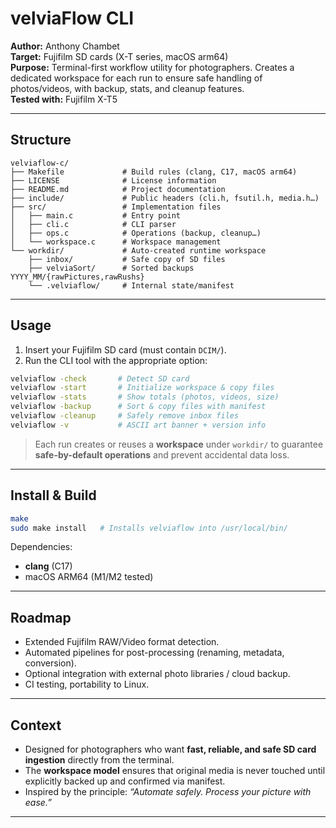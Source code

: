 # velviaFlow CLI

**Author:** Anthony Chambet  
**Target:** Fujifilm SD cards (X-T series, macOS arm64)  
**Purpose:** Terminal-first workflow utility for photographers. Creates a dedicated workspace for each run to ensure safe handling of photos/videos, with backup, stats, and cleanup features.  
**Tested with:** Fujifilm X-T5

---

## Structure

```
velviaflow-c/
├── Makefile             # Build rules (clang, C17, macOS arm64)
├── LICENSE              # License information
├── README.md            # Project documentation
├── include/             # Public headers (cli.h, fsutil.h, media.h…)
├── src/                 # Implementation files
│   ├── main.c           # Entry point
│   ├── cli.c            # CLI parser
│   ├── ops.c            # Operations (backup, cleanup…)
│   └── workspace.c      # Workspace management
└── workdir/             # Auto-created runtime workspace
    ├── inbox/           # Safe copy of SD files
    ├── velviaSort/      # Sorted backups YYYY_MM/{rawPictures,rawRushs}
    └── .velviaflow/     # Internal state/manifest
```

---

## Usage

1. Insert your Fujifilm SD card (must contain `DCIM/`).  
2. Run the CLI tool with the appropriate option:

```bash
velviaflow -check       # Detect SD card
velviaflow -start       # Initialize workspace & copy files
velviaflow -stats       # Show totals (photos, videos, size)
velviaflow -backup      # Sort & copy files with manifest
velviaflow -cleanup     # Safely remove inbox files
velviaflow -v           # ASCII art banner + version info
```

> Each run creates or reuses a **workspace** under `workdir/` to guarantee **safe-by-default operations** and prevent accidental data loss.

---

## Install & Build

```bash
make
sudo make install   # Installs velviaflow into /usr/local/bin/
```

Dependencies:  
- **clang** (C17)  
- macOS ARM64 (M1/M2 tested)

---

## Roadmap

- Extended Fujifilm RAW/Video format detection.  
- Automated pipelines for post-processing (renaming, metadata, conversion).  
- Optional integration with external photo libraries / cloud backup.  
- CI testing, portability to Linux.

---

## Context

- Designed for photographers who want **fast, reliable, and safe SD card ingestion** directly from the terminal.  
- The **workspace model** ensures that original media is never touched until explicitly backed up and confirmed via manifest.  
- Inspired by the principle: *“Automate safely. Process your picture with ease.”*

---
